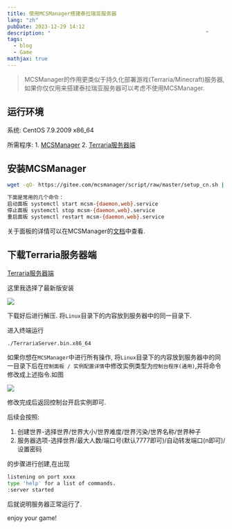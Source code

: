 ```yaml
---
title: 使用MCSManager搭建泰拉瑞亚服务器
lang: "zh"
pubDate: 2023-12-29 14:12
description: "                                                  "
tags:
  - blog
  - Game
mathjax: true
---
```

> MCSManager的作用更类似于持久化部署游戏(Terraria/Minecraft)服务器, 如果你仅仅用来搭建泰拉瑞亚服务器可以考虑不使用MCSManager.
## 运行环境

系统: CentOS 7.9.2009 x86_64

所需程序:
		1. [MCSManager](https://docs.mcsmanager.com/#/zh-cn/README)
		2. [Terraria服务器端](https://terraria.fandom.com/wiki/Server#Downloads)

## 安装MCSManager
```bash
wget -qO- https://gitee.com/mcsmanager/script/raw/master/setup_cn.sh | bash
```


```bash
下面是常用的几个命令：
启动面板 systemctl start mcsm-{daemon,web}.service
停止面板 systemctl stop mcsm-{daemon,web}.service
重启面板 systemctl restart mcsm-{daemon,web}.service
```
关于面板的详情可以在MCSManager的[文档](https://docs.mcsmanager.com/#/zh-cn/README)中查看.

## 下载Terraria服务器端

[Terraria服务器端](https://terraria.fandom.com/wiki/Server#Downloads)

这里我选择了最新版安装

![](https://img.asyncx.top/images/202312291443894.png)

下载好后进行解压. 将`Linux`目录下的内容放到服务器中的同一目录下.

进入终端运行
```bash
./TerrariaServer.bin.x86_64
```

如果你想在`MCSManager`中进行所有操作, 将`Linux`目录下的内容放到服务器中的同一目录下后在`控制面板 / 实例配置详情`中修改实例类型为`控制台程序(通用)`,并将命令修改成上述指令.如图

![](https://img.asyncx.top/images/202312291449381.png)

修改完成后返回控制台开启实例即可.

后续会按照:

1. 创建世界-选择世界/世界大小/世界难度/世界污染/世界名称/世界种子
2. 服务器选项-选择世界/最大人数/端口号(默认7777即可)/自动转发端口(n即可)/设置密码

的步骤进行创建,在出现
```bash
listening on port xxxx
type 'help' for a list of commands.
:server started
```
后就说明服务器正常运行了.

enjoy your game!
